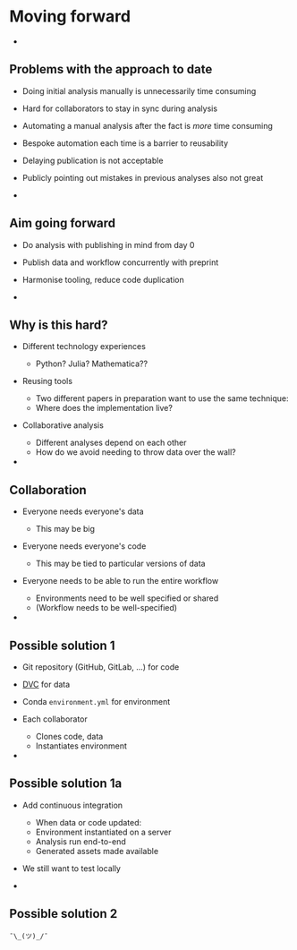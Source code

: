 # Moving forward

-

## Problems with the approach to date

- Doing initial analysis manually is unnecessarily time consuming
- Hard for collaborators to stay in sync during analysis
- Automating a manual analysis after the fact is _more_ time consuming
- Bespoke automation each time is a barrier to reusability
- Delaying publication is not acceptable
- Publicly pointing out mistakes in previous analyses also not great

-

## Aim going forward

- Do analysis with publishing in mind from day 0
- Publish data and workflow concurrently with preprint
- Harmonise tooling, reduce code duplication

-

## Why is this hard?

- Different technology experiences
  - Python? Julia? Mathematica??
- Reusing tools
  - Two different papers in preparation want to use the same technique:
  - Where does the implementation live?
- Collaborative analysis
  - Different analyses depend on each other
  - How do we avoid needing to throw data over the wall?

-

## Collaboration

- Everyone needs everyone's data
  - This may be big
- Everyone needs everyone's code
  - This may be tied to particular versions of data
- Everyone needs to be able to run the entire workflow
  - Environments need to be well specified or shared
  - (Workflow needs to be well-specified)

-

## Possible solution 1

- Git repository (GitHub, GitLab, ...) for code
- [DVC](https://dvc.org) for data
- Conda `environment.yml` for environment
- Each collaborator
  - Clones code, data
  - Instantiates environment

-

## Possible solution 1a

- Add continuous integration
  - When data or code updated:
  - Environment instantiated on a server
  - Analysis run end-to-end
  - Generated assets made available
- We still want to test locally

-

## Possible solution 2

`¯\_(ツ)_/¯`
